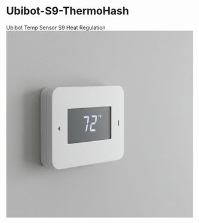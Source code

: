 # Ubibot-S9-ThermoHash
Ubibot Temp Sensor S9 Heat Regulation<br>
<img src="https://github.com/dibend/Ubibot-S9-ThermoHash/blob/main/thermostat.png?raw=true" width="500" alt="thermostat">
